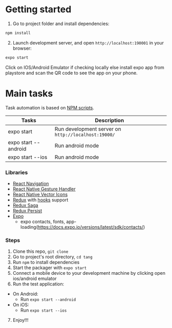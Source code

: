 

# Getting started

1. Go to project folder and install dependencies:
 ```bash
 npm install
 ```
 
2. Launch development server, and open `http://localhost:190001` in your browser:
 ```bash
 expo start
 ```
Click on IOS/Android Emulator if checking locally else install expo app from playstore and scan the QR code to see the app on your phone.

# Main tasks

Task automation is based on [NPM scripts](https://docs.npmjs.com/misc/scripts).

Tasks                         | Description
------------------------------|---------------------------------------------------------------------------------------
expo start                     | Run development server on `http://localhost:19000/`
expo start --android     |  Run android mode
expo start --ios     	 |  Run android mode


### Libraries
- [React Navigation](https://reactnavigation.org/)
- [React Native Gesture Handler](https://github.com/kmagiera/react-native-gesture-handler)
- [React Native Vector Icons](https://github.com/oblador/react-native-vector-icons)
- [Redux](http://redux.js.org/) with [hooks](https://react-redux.js.org/api/hooks) support
- [Redux Saga](https://redux-saga.js.org/)
- [Redux Persist](https://github.com/rt2zz/redux-persist/)
- [Expo](https://docs.expo.io/)	
	- expo contacts, fonts, app-loading(https://docs.expo.io/versions/latest/sdk/contacts/)

### Steps
1. Clone this repo, `git clone `
2. Go to project's root directory, `cd tang`
3. Run `npm` to install dependencies
4. Start the packager with `expo start`
5. Connect a mobile device to your development machine by clicking open ios/android emulator
6. Run the test application:
- On Android:
  - Run `expo start --android`
- On iOS:
  - Run `expo start --ios`
7. Enjoy!!!

